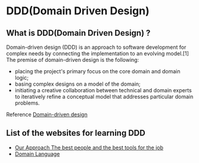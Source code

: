 DDD(Domain Driven Design)
=====================================

What is DDD(Domain Driven Design) ?
-------------------------------------
Domain-driven design (DDD) is an approach to software development for complex needs by connecting the implementation to an evolving model.[1] The premise of domain-driven design is the following:

- placing the project's primary focus on the core domain and domain logic;
- basing complex designs on a model of the domain;
- initiating a creative collaboration between technical and domain experts to iteratively refine a conceptual model that addresses particular domain problems.

Reference [Domain-driven design](https://en.wikipedia.org/wiki/Domain-driven_design)

## List of the websites for learning DDD
- [Our Approach The best people and the best tools for the job](http://newmedialabs.co.za/approach)
- [Domain Language](http://domainlanguage.com/)
